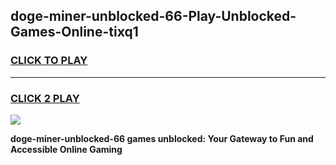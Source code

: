 
## doge-miner-unblocked-66-Play-Unblocked-Games-Online-tixq1
<h3>
<a href="https://premium76.site?title=doge-miner-unblocked-66&ref=25A">CLICK TO PLAY</a></h3>
<hr>

<h3>
<a href="https://premium76.site?title=doge-miner-unblocked-66&ref=25A">CLICK 2 PLAY</a>
  
</h3>

<a href="https://premium76.site?title=doge-miner-unblocked-66&ref=25A"><img src="https://clearcache.store/games.png"></a>


**doge-miner-unblocked-66 games unblocked: Your Gateway to Fun and Accessible Online Gaming**
